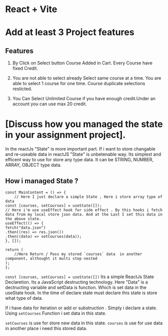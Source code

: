 # React + Vite

<!-- Add at least 3 Project features
Discuss how you managed the state in your assignment project. -->

# Add at least 3 Project features

## Features

1. By Click on Select button Course Added in Cart. Every Course have fixed Credit.

2. You are not able to select already Select same course at a time. You are able to select 1 course for one time. Course duplicate selections resticted.

3. You Can Select Unlimited Course if you have enough credit.Under an account you can use max 20 credit.

# [Discuss how you managed the state in your assignment project].

In the reactJs "State" is more important part. If i want to store changable and re-useable data in reactJS "State" is unbetenable way. Its simplest and efficent way to use for store any type data. It can be STRING, NUMBER, ARRAY, OBJECT type data.

## How i managed State ?

```
const MainContent = () => {
    // Here I just declare a simple State , Here i store array type of data
const [courses, setCourses] = useState([]);
// Here i'm use useEffect hook for side effect . By this hooks i fetch data from my local store json data. And at the Last I set this data in the above state.
useEffect(() => {
fetch("data.json")
.then((res) => res.json())
.then((data) => setCourses(data));
}, []);

return (
    //Here Return / Pass my stored `courses` data  in another component, althought it multi step nested
);
};
```

`const [courses, setCourses] = useState([])`
Its a simple ReactJs State Declaretion. Its a JavaScript destructing technology. Here "Data" is a dectructing variable and setData is function. Which is set data in the useState hook.
In the time of declare state must declare this state is store what type of data.

If i have data for iteration or add or substruction . Simply i declare a state. Using `setCourses` Function i set data in this state.

`setCourses` is use for store new data in this state.
`courses` is use for use data in another place i need this stored data.
